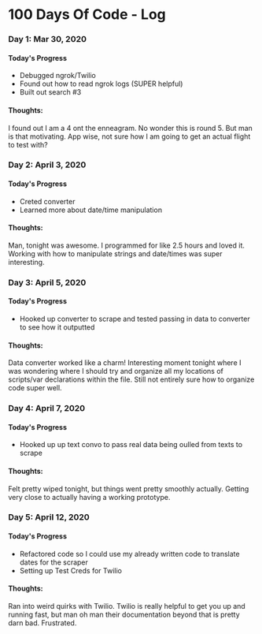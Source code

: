 # 100 Days Of Code - Log

### Day 1: Mar 30, 2020

#### Today's Progress
- Debugged ngrok/Twilio
- Found out how to read ngrok logs (SUPER helpful)
- Built out search #3

#### Thoughts:
I found out I am a 4 ont the enneagram. No wonder this is round 5. But man is that motivating.
App wise, not sure how I am going to get an actual flight to test with?

### Day 2: April 3, 2020

#### Today's Progress
- Creted converter
- Learned more about date/time manipulation

#### Thoughts:
Man, tonight was awesome. I programmed for like 2.5 hours and loved it. Working with how to manipulate strings and date/times was super interesting.

### Day 3: April 5, 2020

#### Today's Progress
- Hooked up converter to scrape and tested passing in data to converter to see how it outputted

#### Thoughts:
Data converter worked like a charm! Interesting moment tonight where I was wondering where I should try and organize all my locations of scripts/var declarations within the file. Still not entirely sure how to organize code super well.

### Day 4: April 7, 2020

#### Today's Progress
- Hooked up up text convo to pass real data being oulled from texts to scrape

#### Thoughts:
Felt pretty wiped tonight, but things went pretty smoothly actually. Getting very close to actually having a working prototype.

### Day 5: April 12, 2020

#### Today's Progress
- Refactored code so I could use my already written code to translate dates for the scraper
- Setting up Test Creds for Twilio

#### Thoughts:
Ran into weird quirks with Twilio. Twilio is really helpful to get you up and running fast, but man oh man their documentation beyond that is pretty darn bad. Frustrated.

